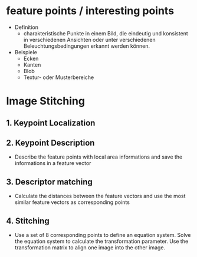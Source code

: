 # feature points / interesting points 
- Definition 
	- charakteristische Punkte in einem Bild, die eindeutig und konsistent in verschiedenen Ansichten oder unter verschiedenen Beleuchtungsbedingungen erkannt werden können. 
- Beispiele 
	- Ecken 
	- Kanten 
	- Blob 
	- Textur- oder Musterbereiche 

# Image Stitching 
## 1. Keypoint Localization 
## 2. Keypoint Description 
- Describe the feature points with local area informations and save the informations in a feature vector 
## 3. Descriptor matching 
- Calculate the distances between the feature vectors and use the most similar feature vectors as corresponding points 
## 4. Stitching 
- Use a set of 8 corresponding points to define an equation system. Solve the equation system to calculate the transformation parameter. Use the transformation matrix to align one image into the other image. 